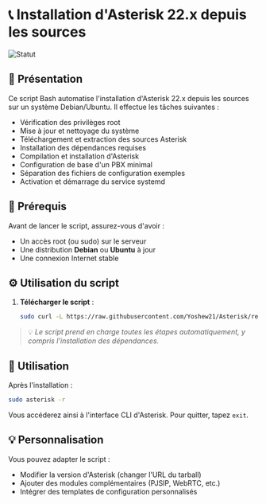 # 📞 Installation d'Asterisk 22.x depuis les sources

![Statut](https://img.shields.io/badge/statut-prêt%20à%20l'emploi-brightgreen)

## 🚀 Présentation

Ce script Bash automatise l'installation d'Asterisk 22.x depuis les sources sur un système Debian/Ubuntu. Il effectue les tâches suivantes :

* Vérification des privilèges root
* Mise à jour et nettoyage du système
* Téléchargement et extraction des sources Asterisk
* Installation des dépendances requises
* Compilation et installation d'Asterisk
* Configuration de base d'un PBX minimal
* Séparation des fichiers de configuration exemples
* Activation et démarrage du service systemd

## 🔧 Prérequis

Avant de lancer le script, assurez-vous d'avoir :

* Un accès root (ou sudo) sur le serveur
* Une distribution **Debian** ou **Ubuntu** à jour
* Une connexion Internet stable

## ⚙️ Utilisation du script

1. **Télécharger le script** :

   ```bash
   sudo curl -L https://raw.githubusercontent.com/Yoshew21/Asterisk/refs/heads/main/install_asterisk.sh | sudo sh
   ```

> 💡 *Le script prend en charge toutes les étapes automatiquement, y compris l'installation des dépendances.*

## 📝 Utilisation

Après l'installation :

```bash
sudo asterisk -r
```

Vous accéderez ainsi à l'interface CLI d'Asterisk. Pour quitter, tapez `exit`.

## 💡 Personnalisation

Vous pouvez adapter le script :

* Modifier la version d'Asterisk (changer l'URL du tarball)
* Ajouter des modules complémentaires (PJSIP, WebRTC, etc.)
* Intégrer des templates de configuration personnalisés
